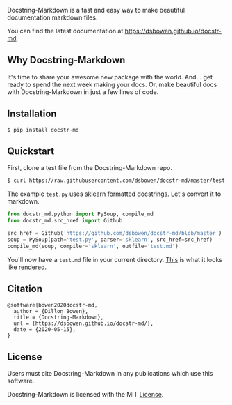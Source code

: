 Docstring-Markdown is a fast and easy way to make beautiful documentation markdown files.

You can find the latest documentation at https://dsbowen.github.io/docstr-md.

## Why Docstring-Markdown

It's time to share your awesome new package with the world. And... get ready to spend the next week making your docs. Or, make beautiful docs with Docstring-Markdown in just a few lines of code.

## Installation

```
$ pip install docstr-md
```

## Quickstart

First, clone a test file from the Docstring-Markdown repo.

```bash
$ curl https://raw.githubusercontent.com/dsbowen/docstr-md/master/test.py --output test.py
```

The example `test.py` uses sklearn formatted docstrings. Let's convert it to markdown.

```python
from docstr_md.python import PySoup, compile_md
from docstr_md.src_href import Github

src_href = Github('https://github.com/dsbowen/docstr-md/blob/master')
soup = PySoup(path='test.py', parser='sklearn', src_href=src_href)
compile_md(soup, compiler='sklearn', outfile='test.md')
```

You'll now have a `test.md` file in your current directory. [This](https://dsbowen.github.io/docstr-md/test/) is what it looks like rendered.

## Citation

```
@software{bowen2020docstr-md,
  author = {Dillon Bowen},
  title = {Docstring-Markdown},
  url = {https://dsbowen.github.io/docstr-md/},
  date = {2020-05-15},
}
```

## License

Users must cite Docstring-Markdown in any publications which use this software.

Docstring-Markdown is licensed with the MIT [License](https://github.com/dsbowen/docstr-md/blob/master/LICENSE).